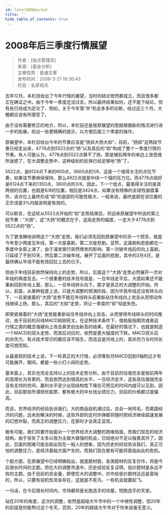 ```yaml
---
id: later2008market
title: ''
hide_table_of_contents: true
---
```


# 2008年后三季度行情展望

> 作者：[站点管理员] <br/>
> 来源：[基金分析] <br/>
> 文章性质：普通文章 <br/>
> 发布时间：2008-3-21 18:36:43 <br/>
> 栏目：名家视点

去年12月，本栏目给出了今年行情的展望，当时的结论依然都成立，而且很多都正在确证之中。由于今年一季度还没过去，所以最终结果如何，还不能下结论，但有些已经成为定论了，例如，关于今年落“井”机会多多的论断，经过这三个月，大概都应该有所感受了。

由于没有需要修正的地方，所以，本栏目还是按原展望的思路根据新的情况进行进一步的拓展，给出一些更精确的提示，以方便后面三个季度的操作。

原展望中，本栏目给出今年的节奏应该是“扬抑大扬大抑”，目前，“扬抑”这两段节奏已经走出来，4778点到5522点的“扬”以及其后的“抑”构成了整个一季度行情的节奏。有人可能认为，4778点到5522点算不了扬，那是被前两年的单边上涨思维所迷惑了，在大调整走势中，这种级别的反弹已经足够地“扬”了。

5522点，是6124点下来的600点，3600点的1/6，这是一个值得关注的点位节奏，如果该节奏继续保持，那么4922点就是中线一个强的压力位。而4778点刚好是6124点下来的1350点，3600点的3/8，因此，下一个低点，最值得关注的是其两倍的位置，也就是6/8的位置，相应是3424点，如果没有特殊的全球性崩盘事件，该点位上最终形成“抑”的底部的可能性极大，一般来说，最终底部在该位置的正负误差3%内就说明是有效的。

可以断言，在这轮从5522点开始的“抑”走势结束后，将迎来原展望中所说的第三段节奏：“大扬”，这“大扬”的概念在于，这段走势的幅度，一定大于4778点到5522点的“扬”。

为了更准确地说明这个“大扬”走势，我们必须先回到原展望中的另一个预言，就是今年至少两度见年线，第一次是喜剧，第二次是悲剧。显然，这喜剧和悲剧都在一季度中全部上演了，由于浦发银行突然增发的影响，第一次破年线后的向上喜剧，只延续了不到10天，然后第二次破年线，展开了后面的悲剧，其中的3月4日，是最终确认年线不能有效回拉上去的日子。

但由于年线目前依然保持向上的走势，所以，后面这个“大扬”走势必然展开一次对年线的再度反击。一个很重要的技术信号就是，一旦年线走平后，大盘如果还不能重新回到年线上面，那么，一旦年线转头向下，那才是真正的大调整的开始。所以，前面，从某种程度上说，只是大调整的预演阶段，因为毕竟年线还没有转头向下，一旦紧接着的“大扬”走势不能在年线转头前重新站住年线向上攻击从而带动年线继续上扬，那么，其后的“大抑”走势，将让一季度的“抑”彻底失色。

即使紧接着的“大扬”走势能重新站住年线并向上攻击，从而使得年线转头的时间推迟，由于目前的月线MACD刚刚死叉，在这种技术条件下，借助股指期货或奥运行情之类的概念强硬向上攻击甚至创出新高的结果，在最好的情况下，也就是制造一个MACD的双头走势，而其后对应的，依然是更大幅度的下跌。MACD双头后的杀伤力，有点技术常识的都应该不陌生，而且这是月线上的，其杀伤力与时间长度可想而知。

从最直观的技术上说，下一轮真正的大行情，必须等到月MACD回到0轴附近才有可能展开，期间，都是一些小打小闹的走势。

基本面上，其实也完全支持以上的技术走势分析。由于目前的估值完全是按前两年的高增长为背景的，而且依然达到很高的水平，一旦经济走平，这些高估值就完全没有支持的空间，赢利水平至少出现结构性下降在可预见的时间内就可以见到。因此，目前那些所谓绩优股票，都有极大的中长线业绩压力，目前的价格都过度偏高。

而且，世界经济的经验告诉我们，大的商品投机潮过后，总会一地鸡毛，而美国经济的问题，远未到解决的时候，这些外部的定时炸弹都将随时把经济继续超速发展的幻想炸裂，而真正的调整压力，在那时才会真正显现。

极有可能，我们将要开始面对一个世界经济大调整的困难局面，而我们现在的经济结构，由于丧失了太多以我为主做大做强的机会，已经绝对不足以独善其外了。因此，后面的困难可能会超出现在一般人的想象，因为历史的经验告诉我们，真正可怕的调整压力，是经济基础方面产生的，而我们现在极有可能将面临如此的危机。

个股方面，在原展望中已经明确指出，就是题材股，各类题材的反复炒作，将是今后很长时间的主题。而在大的调整市道中，历史经验反复证明，低价题材是永远不败的主题。由于目前的资金量，即使在大的调整中，炒作些低价题材远远是富裕的，所以，只要有投机性资金存在，这就是不死鸟，一有机会就要起飞。

一句话，在今后很长时间内，市场都将是长跑选手的坟墓，短跑选手的天堂。

站在20年的角度，这次的调整，依然是超级大牛市中的一个中继性调整，但20年的前提是你能熬过这个冬天，否则，20年的超级大牛市对于你来说毫无意义。